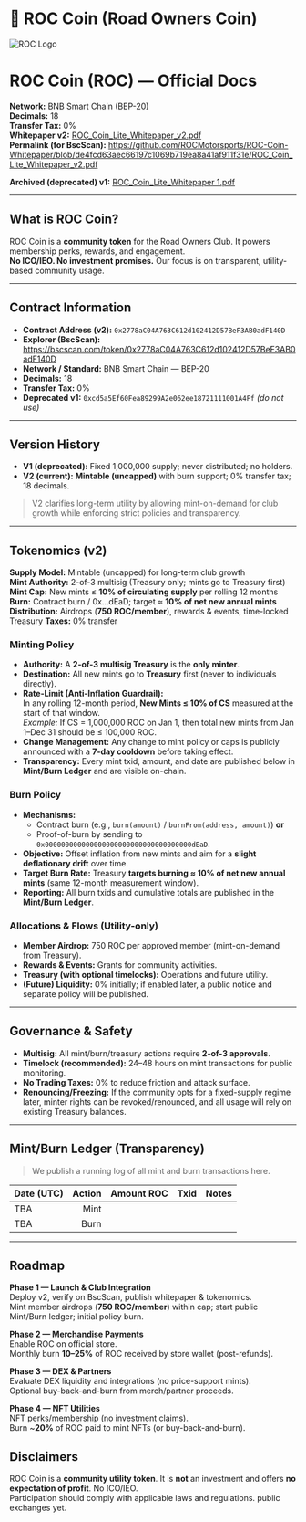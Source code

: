 # 🚗 ROC Coin (Road Owners Coin)

![ROC Logo](https://i.postimg.cc/MTffMpZQ/roc-logo-256x256-1.png)

# ROC Coin (ROC) — Official Docs

**Network:** BNB Smart Chain (BEP-20)  
**Decimals:** 18  
**Transfer Tax:** 0%  
**Whitepaper v2:** [ROC_Coin_Lite_Whitepaper_v2.pdf](./ROC_Coin_Lite_Whitepaper_v2.pdf)  
**Permalink (for BscScan):** https://github.com/ROCMotorsports/ROC-Coin-Whitepaper/blob/de4fcd63aec66197c1069b719ea8a41af911f31e/ROC_Coin_Lite_Whitepaper_v2.pdf

**Archived (deprecated) v1:** [ROC_Coin_Lite_Whitepaper 1.pdf](./ROC_Coin_Lite_Whitepaper%201.pdf)


---

## What is ROC Coin?
ROC Coin is a **community token** for the Road Owners Club. It powers membership perks, rewards, and engagement.  
**No ICO/IEO. No investment promises.** Our focus is on transparent, utility-based community usage.

---

## Contract Information

- **Contract Address (v2):** `0x2778aC04A763C612d102412D57BeF3AB0adF140D`
- **Explorer (BscScan):** https://bscscan.com/token/0x2778aC04A763C612d102412D57BeF3AB0adF140D
- **Network / Standard:** BNB Smart Chain — BEP-20
- **Decimals:** 18
- **Transfer Tax:** 0%
- **Deprecated v1:** `0xcd5a5Ef60Fea89299A2e062ee18721111001A4Ff` *(do not use)*
---

## Version History
- **V1 (deprecated):** Fixed 1,000,000 supply; never distributed; no holders.  
- **V2 (current):** **Mintable (uncapped)** with burn support; 0% transfer tax; 18 decimals.

> V2 clarifies long-term utility by allowing mint-on-demand for club growth while enforcing strict policies and transparency.

---

## Tokenomics (v2)

**Supply Model:** Mintable (uncapped) for long-term club growth  
**Mint Authority:** 2-of-3 multisig (Treasury only; mints go to Treasury first)  
**Mint Cap:** New mints ≤ **10% of circulating supply** per rolling 12 months  
**Burn:** Contract burn / 0x...dEaD; target ≈ **10% of net new annual mints**  
**Distribution:** Airdrops (**750 ROC/member**), rewards & events, time-locked Treasury
**Taxes:** 0% transfer

### Minting Policy
- **Authority:** A **2-of-3 multisig Treasury** is the **only minter**.
- **Destination:** All new mints go to **Treasury** first (never to individuals directly).
- **Rate-Limit (Anti-Inflation Guardrail):**  
  In any rolling 12-month period, **New Mints ≤ 10% of CS** measured at the start of that window.  
  *Example:* If CS = 1,000,000 ROC on Jan 1, then total new mints from Jan 1–Dec 31 should be ≤ 100,000 ROC.
- **Change Management:** Any change to mint policy or caps is publicly announced with a **7-day cooldown** before taking effect.
- **Transparency:** Every mint txid, amount, and date are published below in **Mint/Burn Ledger** and are visible on-chain.

### Burn Policy
- **Mechanisms:**  
  - Contract burn (e.g., `burn(amount)` / `burnFrom(address, amount)`) **or**  
  - Proof-of-burn by sending to `0x000000000000000000000000000000000000dEaD`.
- **Objective:** Offset inflation from new mints and aim for a **slight deflationary drift** over time.
- **Target Burn Rate:** Treasury **targets burning ≈ 10% of net new annual mints** (same 12-month measurement window).
- **Reporting:** All burn txids and cumulative totals are published in the **Mint/Burn Ledger**.

### Allocations & Flows (Utility-only)
- **Member Airdrop:** 750 ROC per approved member (mint-on-demand from Treasury).
- **Rewards & Events:** Grants for community activities.
- **Treasury (with optional timelocks):** Operations and future utility.
- **(Future) Liquidity:** 0% initially; if enabled later, a public notice and separate policy will be published.

---

## Governance & Safety
- **Multisig:** All mint/burn/treasury actions require **2-of-3 approvals**.
- **Timelock (recommended):** 24–48 hours on mint transactions for public monitoring.
- **No Trading Taxes:** 0% to reduce friction and attack surface.
- **Renouncing/Freezing:** If the community opts for a fixed-supply regime later, minter rights can be revoked/renounced, and all usage will rely on existing Treasury balances.

---

## Mint/Burn Ledger (Transparency)
> We publish a running log of all mint and burn transactions here.

| Date (UTC) | Action | Amount ROC | Txid | Notes |
|---|---:|---:|---|---|
| TBA | Mint |  |  |  |
| TBA | Burn |  |  |  |

---
## Roadmap

**Phase 1 — Launch & Club Integration**  
Deploy v2, verify on BscScan, publish whitepaper & tokenomics.  
Mint member airdrops (**750 ROC/member**) within cap; start public Mint/Burn ledger; initial policy burn.

**Phase 2 — Merchandise Payments**  
Enable ROC on official store.  
Monthly burn **10–25%** of ROC received by store wallet (post-refunds).

**Phase 3 — DEX & Partners**  
Evaluate DEX liquidity and integrations (no price-support mints).  
Optional buy-back-and-burn from merch/partner proceeds.

**Phase 4 — NFT Utilities**  
NFT perks/membership (no investment claims).  
Burn ~**20%** of ROC paid to mint NFTs (or buy-back-and-burn). 

## Disclaimers
ROC Coin is a **community utility token**. It is **not** an investment and offers **no expectation of profit**. No ICO/IEO.  
Participation should comply with applicable laws and regulations.
public exchanges yet.
